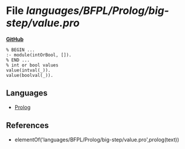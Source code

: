 # File _languages/BFPL/Prolog/big-step/value.pro_
**[GitHub](https://github.com/softlang/yas/blob/master/languages/BFPL/Prolog/big-step/value.pro)**
```
% BEGIN ...
:- module(intOrBool, []).
% END ...
% int or bool values
value(intval(_)).
value(boolval(_)).
```

## Languages
* [Prolog](../languages/Prolog.md)

## References
* elementOf('languages/BFPL/Prolog/big-step/value.pro',prolog(text))
